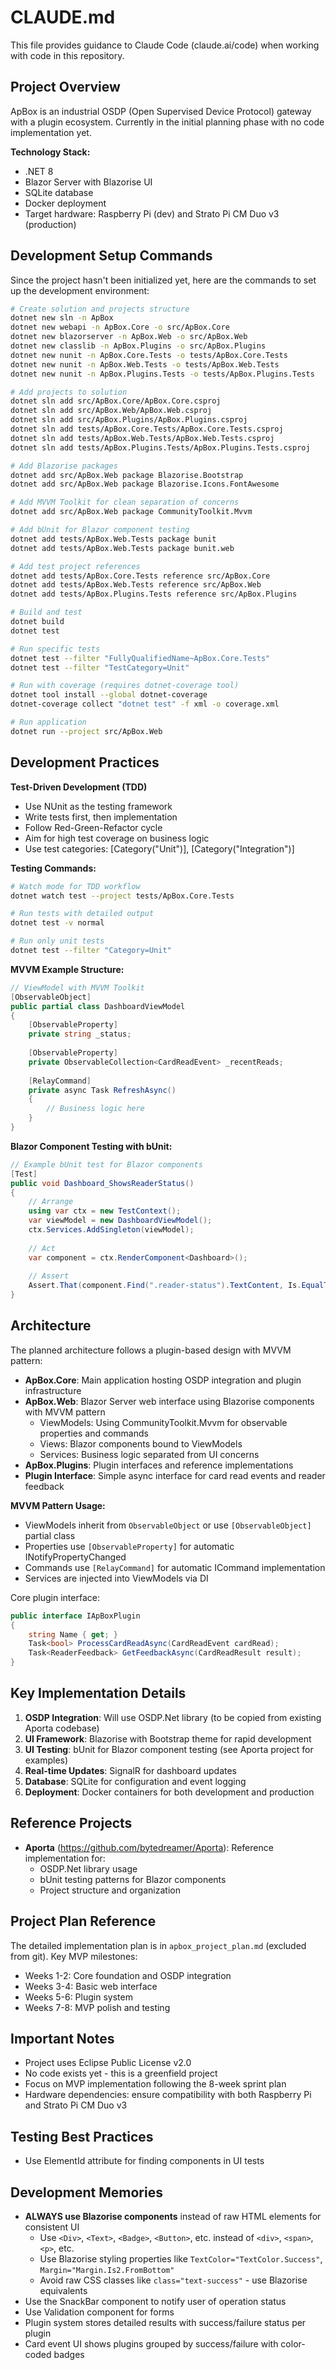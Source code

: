 # CLAUDE.md

This file provides guidance to Claude Code (claude.ai/code) when working with code in this repository.

## Project Overview

ApBox is an industrial OSDP (Open Supervised Device Protocol) gateway with a plugin ecosystem. Currently in the initial planning phase with no code implementation yet.

**Technology Stack:**
- .NET 8
- Blazor Server with Blazorise UI
- SQLite database
- Docker deployment
- Target hardware: Raspberry Pi (dev) and Strato Pi CM Duo v3 (production)

## Development Setup Commands

Since the project hasn't been initialized yet, here are the commands to set up the development environment:

```bash
# Create solution and projects structure
dotnet new sln -n ApBox
dotnet new webapi -n ApBox.Core -o src/ApBox.Core
dotnet new blazorserver -n ApBox.Web -o src/ApBox.Web
dotnet new classlib -n ApBox.Plugins -o src/ApBox.Plugins
dotnet new nunit -n ApBox.Core.Tests -o tests/ApBox.Core.Tests
dotnet new nunit -n ApBox.Web.Tests -o tests/ApBox.Web.Tests
dotnet new nunit -n ApBox.Plugins.Tests -o tests/ApBox.Plugins.Tests

# Add projects to solution
dotnet sln add src/ApBox.Core/ApBox.Core.csproj
dotnet sln add src/ApBox.Web/ApBox.Web.csproj
dotnet sln add src/ApBox.Plugins/ApBox.Plugins.csproj
dotnet sln add tests/ApBox.Core.Tests/ApBox.Core.Tests.csproj
dotnet sln add tests/ApBox.Web.Tests/ApBox.Web.Tests.csproj
dotnet sln add tests/ApBox.Plugins.Tests/ApBox.Plugins.Tests.csproj

# Add Blazorise packages
dotnet add src/ApBox.Web package Blazorise.Bootstrap
dotnet add src/ApBox.Web package Blazorise.Icons.FontAwesome

# Add MVVM Toolkit for clean separation of concerns
dotnet add src/ApBox.Web package CommunityToolkit.Mvvm

# Add bUnit for Blazor component testing
dotnet add tests/ApBox.Web.Tests package bunit
dotnet add tests/ApBox.Web.Tests package bunit.web

# Add test project references
dotnet add tests/ApBox.Core.Tests reference src/ApBox.Core
dotnet add tests/ApBox.Web.Tests reference src/ApBox.Web
dotnet add tests/ApBox.Plugins.Tests reference src/ApBox.Plugins

# Build and test
dotnet build
dotnet test

# Run specific tests
dotnet test --filter "FullyQualifiedName~ApBox.Core.Tests"
dotnet test --filter "TestCategory=Unit"

# Run with coverage (requires dotnet-coverage tool)
dotnet tool install --global dotnet-coverage
dotnet-coverage collect "dotnet test" -f xml -o coverage.xml

# Run application
dotnet run --project src/ApBox.Web
```

## Development Practices

**Test-Driven Development (TDD)**
- Use NUnit as the testing framework
- Write tests first, then implementation
- Follow Red-Green-Refactor cycle
- Aim for high test coverage on business logic
- Use test categories: [Category("Unit")], [Category("Integration")]

**Testing Commands:**
```bash
# Watch mode for TDD workflow
dotnet watch test --project tests/ApBox.Core.Tests

# Run tests with detailed output
dotnet test -v normal

# Run only unit tests
dotnet test --filter "Category=Unit"
```

**MVVM Example Structure:**
```csharp
// ViewModel with MVVM Toolkit
[ObservableObject]
public partial class DashboardViewModel
{
    [ObservableProperty]
    private string _status;
    
    [ObservableProperty]
    private ObservableCollection<CardReadEvent> _recentReads;
    
    [RelayCommand]
    private async Task RefreshAsync()
    {
        // Business logic here
    }
}
```

**Blazor Component Testing with bUnit:**
```csharp
// Example bUnit test for Blazor components
[Test]
public void Dashboard_ShowsReaderStatus()
{
    // Arrange
    using var ctx = new TestContext();
    var viewModel = new DashboardViewModel();
    ctx.Services.AddSingleton(viewModel);
    
    // Act
    var component = ctx.RenderComponent<Dashboard>();
    
    // Assert
    Assert.That(component.Find(".reader-status").TextContent, Is.EqualTo("Connected"));
}
```

## Architecture

The planned architecture follows a plugin-based design with MVVM pattern:

- **ApBox.Core**: Main application hosting OSDP integration and plugin infrastructure
- **ApBox.Web**: Blazor Server web interface using Blazorise components with MVVM pattern
  - ViewModels: Using CommunityToolkit.Mvvm for observable properties and commands
  - Views: Blazor components bound to ViewModels
  - Services: Business logic separated from UI concerns
- **ApBox.Plugins**: Plugin interfaces and reference implementations
- **Plugin Interface**: Simple async interface for card read events and reader feedback

**MVVM Pattern Usage:**
- ViewModels inherit from `ObservableObject` or use `[ObservableObject]` partial class
- Properties use `[ObservableProperty]` for automatic INotifyPropertyChanged
- Commands use `[RelayCommand]` for automatic ICommand implementation
- Services are injected into ViewModels via DI

Core plugin interface:
```csharp
public interface IApBoxPlugin
{
    string Name { get; }
    Task<bool> ProcessCardReadAsync(CardReadEvent cardRead);
    Task<ReaderFeedback> GetFeedbackAsync(CardReadResult result);
}
```

## Key Implementation Details

1. **OSDP Integration**: Will use OSDP.Net library (to be copied from existing Aporta codebase)
2. **UI Framework**: Blazorise with Bootstrap theme for rapid development
3. **UI Testing**: bUnit for Blazor component testing (see Aporta project for examples)
4. **Real-time Updates**: SignalR for dashboard updates
5. **Database**: SQLite for configuration and event logging
6. **Deployment**: Docker containers for both development and production

## Reference Projects

- **Aporta** (https://github.com/bytedreamer/Aporta): Reference implementation for:
  - OSDP.Net library usage
  - bUnit testing patterns for Blazor components
  - Project structure and organization

## Project Plan Reference

The detailed implementation plan is in `apbox_project_plan.md` (excluded from git). Key MVP milestones:
- Weeks 1-2: Core foundation and OSDP integration
- Weeks 3-4: Basic web interface
- Weeks 5-6: Plugin system
- Weeks 7-8: MVP polish and testing

## Important Notes

- Project uses Eclipse Public License v2.0
- No code exists yet - this is a greenfield project
- Focus on MVP implementation following the 8-week sprint plan
- Hardware dependencies: ensure compatibility with both Raspberry Pi and Strato Pi CM Duo v3

## Testing Best Practices

- Use ElementId attribute for finding components in UI tests

## Development Memories

- **ALWAYS use Blazorise components** instead of raw HTML elements for consistent UI
  - Use `<Div>`, `<Text>`, `<Badge>`, `<Button>`, etc. instead of `<div>`, `<span>`, `<p>`, etc.
  - Use Blazorise styling properties like `TextColor="TextColor.Success"`, `Margin="Margin.Is2.FromBottom"`
  - Avoid raw CSS classes like `class="text-success"` - use Blazorise equivalents
- Use the SnackBar component to notify user of operation status
- Use Validation component for forms
- Plugin system stores detailed results with success/failure status per plugin
- Card event UI shows plugins grouped by success/failure with color-coded badges